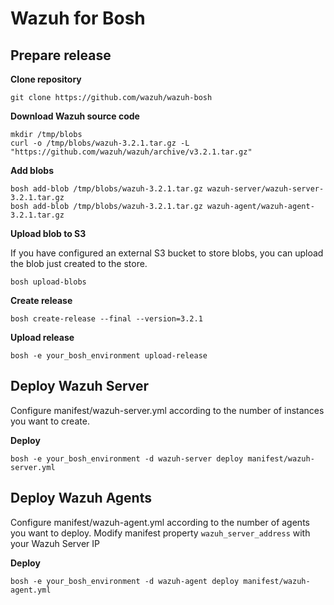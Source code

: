# Wazuh for Bosh

## Prepare release

**Clone repository**

```
git clone https://github.com/wazuh/wazuh-bosh
```


**Download Wazuh source code**

```
mkdir /tmp/blobs
curl -o /tmp/blobs/wazuh-3.2.1.tar.gz -L "https://github.com/wazuh/wazuh/archive/v3.2.1.tar.gz"
```

**Add blobs**

```
bosh add-blob /tmp/blobs/wazuh-3.2.1.tar.gz wazuh-server/wazuh-server-3.2.1.tar.gz
bosh add-blob /tmp/blobs/wazuh-3.2.1.tar.gz wazuh-agent/wazuh-agent-3.2.1.tar.gz
```

**Upload blob to S3**

If you have configured an external S3 bucket to store blobs, you can upload the blob just created to the store.

```
bosh upload-blobs
```

**Create release**

```
bosh create-release --final --version=3.2.1
```

**Upload release**

```
bosh -e your_bosh_environment upload-release
```

## Deploy Wazuh Server
Configure manifest/wazuh-server.yml according to the number of instances you want to create.

**Deploy**
```
bosh -e your_bosh_environment -d wazuh-server deploy manifest/wazuh-server.yml
```

## Deploy Wazuh Agents
Configure manifest/wazuh-agent.yml according to the number of agents you want to deploy.
Modify manifest property ```wazuh_server_address``` with your Wazuh Server IP

**Deploy**
```
bosh -e your_bosh_environment -d wazuh-agent deploy manifest/wazuh-agent.yml
```
